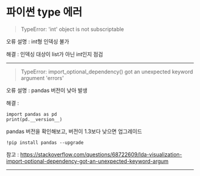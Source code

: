 # 파이썬 type 에러



> TypeError: 'int' object is not subscriptable



오류 설명 : int형 인덱싱 불가



해결 : 인덱싱 대상이 list가 아닌 int인지 점검



-----------------------------------



> TypeError: import_optional_dependency() got an unexpected keyword argument 'errors'



오류 설명 : pandas 버전이 낮아 발생



해결 : 

```
import pandas as pd
print(pd.__version__)
```

pandas 버전을 확인해보고, 버전이 1.3보다 낮으면 업그레이드

```
!pip install pandas --upgrade
```

참고 : <https://stackoverflow.com/questions/68722609/lda-visualization-import-optional-dependency-got-an-unexpected-keyword-argum>



--------------------------
